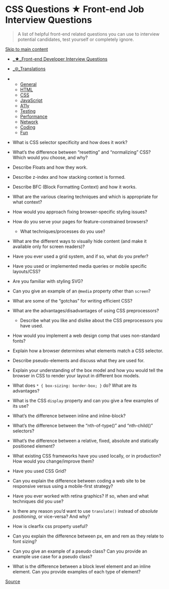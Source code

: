 CSS Questions ★ Front-end Job Interview Questions
=================================================

> A list of helpful front-end related questions you can use to interview potential candidates, test yourself or completely ignore.

[Skip to main content](#main-content)

-   [\_★\_Front-end Developer Interview Questions](chrome-extension://cjedbglnccaioiolemnfhjncicchinao/ "Home")
-   [\_🌐\_Translations](chrome-extension://cjedbglnccaioiolemnfhjncicchinao/translations "Translations")

-   -   [General](chrome-extension://cjedbglnccaioiolemnfhjncicchinao/questions/general-questions/ "General Questions")
    -   [HTML](chrome-extension://cjedbglnccaioiolemnfhjncicchinao/questions/html-questions/ "HTML Questions")
    -   [CSS](chrome-extension://cjedbglnccaioiolemnfhjncicchinao/questions/css-questions/ "CSS Questions")
    -   [JavaScript](chrome-extension://cjedbglnccaioiolemnfhjncicchinao/questions/javascript-questions/ "JavaScript Questions")
    -   [A11y](https://scottaohara.github.io/accessibility_interview_questions/ "Accessibility Questions (external link)")
    -   [Testing](chrome-extension://cjedbglnccaioiolemnfhjncicchinao/questions/testing-questions/ "Testing Questions")
    -   [Performance](chrome-extension://cjedbglnccaioiolemnfhjncicchinao/questions/performance-questions/ "Performance Questions")
    -   [Network](chrome-extension://cjedbglnccaioiolemnfhjncicchinao/questions/network-questions/ "Network Questions")
    -   [Coding](chrome-extension://cjedbglnccaioiolemnfhjncicchinao/questions/coding-questions/ "Coding Questions")
    -   [Fun](chrome-extension://cjedbglnccaioiolemnfhjncicchinao/questions/fun-questions/ "Fun Questions")

-   What is CSS selector specificity and how does it work?
-   What’s the difference between “resetting” and “normalizing” CSS? Which would you choose, and why?
-   Describe Floats and how they work.
-   Describe z-index and how stacking context is formed.
-   Describe BFC (Block Formatting Context) and how it works.
-   What are the various clearing techniques and which is appropriate for what context?
-   How would you approach fixing browser-specific styling issues?
-   How do you serve your pages for feature-constrained browsers?
    -   What techniques/processes do you use?
-   What are the different ways to visually hide content (and make it available only for screen readers)?
-   Have you ever used a grid system, and if so, what do you prefer?
-   Have you used or implemented media queries or mobile specific layouts/CSS?
-   Are you familiar with styling SVG?
-   Can you give an example of an `@media` property other than `screen`?
-   What are some of the “gotchas” for writing efficient CSS?
-   What are the advantages/disadvantages of using CSS preprocessors?
    -   Describe what you like and dislike about the CSS preprocessors you have used.
-   How would you implement a web design comp that uses non-standard fonts?
-   Explain how a browser determines what elements match a CSS selector.
-   Describe pseudo-elements and discuss what they are used for.
-   Explain your understanding of the box model and how you would tell the browser in CSS to render your layout in different box models.
-   What does `* { box-sizing: border-box; }` do? What are its advantages?
-   What is the CSS `display` property and can you give a few examples of its use?
-   What’s the difference between inline and inline-block?
-   What’s the difference between the “nth-of-type()” and “nth-child()” selectors?
-   What’s the difference between a relative, fixed, absolute and statically positioned element?
-   What existing CSS frameworks have you used locally, or in production? How would you change/improve them?
-   Have you used CSS Grid?
-   Can you explain the difference between coding a web site to be responsive versus using a mobile-first strategy?
-   Have you ever worked with retina graphics? If so, when and what techniques did you use?
-   Is there any reason you’d want to use `translate()` instead of *absolute positioning*, or vice-versa? And why?
-   How is clearfix css property useful?
-   Can you explain the difference between px, em and rem as they relate to font sizing?
-   Can you give an example of a pseudo class? Can you provide an example use case for a pseudo class?
-   What is the difference between a block level element and an inline element. Can you provide examples of each type of element?

[Source](http://localhost:9090/questions/css-questions/)
